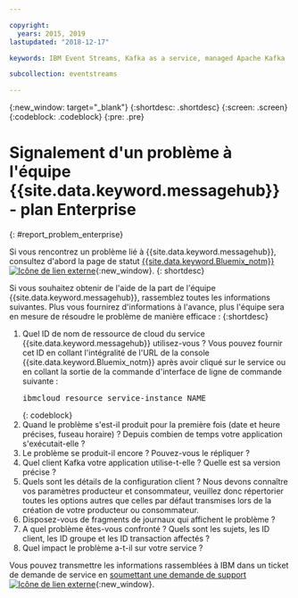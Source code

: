 ```yaml
---

copyright:
  years: 2015, 2019
lastupdated: "2018-12-17"

keywords: IBM Event Streams, Kafka as a service, managed Apache Kafka

subcollection: eventstreams

---
```


{:new_window: target="_blank"}
{:shortdesc: .shortdesc}
{:screen: .screen}
{:codeblock: .codeblock}
{:pre: .pre}

# Signalement d'un problème à l'équipe {{site.data.keyword.messagehub}} - plan Enterprise
{: #report_problem_enterprise}

Si vous rencontrez un problème lié à {{site.data.keyword.messagehub}}, consultez d'abord la page de statut [{{site.data.keyword.Bluemix_notm}}![Icône de lien externe](../../icons/launch-glyph.svg "Icône de lien externe")](https://cloud.ibm.com/status?selected=status){:new_window}.
{: shortdesc}

Si vous souhaitez obtenir de l'aide de la part de l'équipe {{site.data.keyword.messagehub}}, rassemblez toutes les informations suivantes. Plus vous fournirez d'informations à l'avance, plus l'équipe sera en mesure de résoudre le problème de manière efficace :
{:shortdesc}

1. Quel ID de nom de ressource de cloud du service {{site.data.keyword.messagehub}}
   utilisez-vous ?  Vous pouvez fournir cet ID en collant l'intégralité
   de l'URL de la console {{site.data.keyword.Bluemix_notm}} après avoir cliqué sur le
   service ou en collant la sortie de la commande d'interface de ligne de commande suivante :<br/>
   <pre class="pre">
   ibmcloud resource service-instance NAME
   </pre>
	{: codeblock}
2. Quand le problème s'est-il produit pour la première fois (date et heure précises, fuseau horaire) ?
   Depuis combien de temps votre application s'exécutait-elle ?
3. Le problème se produit-il encore ? Pouvez-vous le répliquer ?
4. Quel client Kafka votre application utilise-t-elle ? Quelle est sa version précise ?
5. Quels sont les détails de la configuration client ? Nous devons connaître vos paramètres producteur et consommateur, veuillez donc répertorier toutes les options autres que celles par défaut transmises lors de la création de votre producteur ou consommateur.
6. Disposez-vous de fragments de journaux qui affichent le problème ?
7. A quel problème êtes-vous confronté ? Quels sont les sujets, les ID client, les ID groupe et
   les ID transaction affectés ?
8. Quel impact le problème a-t-il sur votre service ?

Vous pouvez transmettre les informations rassemblées à IBM dans un ticket de demande de service en [soumettant une demande de support ![Icône de lien externe](../../icons/launch-glyph.svg "Icône de lien externe")](/docs/get-support?topic=get-support-getting-customer-support#using-avatar){:new_window}.










